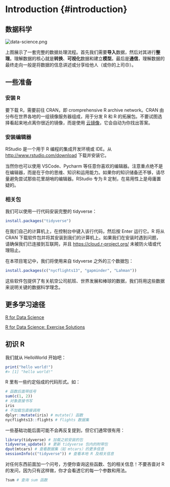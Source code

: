 # Introduction {#introduction}

## 数据科学

![data-science.png](https://d33wubrfki0l68.cloudfront.net/571b056757d68e6df81a3e3853f54d3c76ad6efc/32d37/diagrams/data-science.png)

上图展示了一套完整的数据处理流程。首先我们需要**导入**数据，然后对其进行**整理**。理解数据的核心就是**转换**、**可视化**数据和建立**模型**。最后是**通信**，理解数据的最终走向一般是将数据的信息讲述或分享给他人（或你的上司😠）。

## 一些准备

### 安装 R

要下载 R，需要前往 CRAN，即 cromprehensive R archive network。CRAN 由分布在世界各地的一组镜像服务器组成，用于分发 R 和 R 的拓展包。不要试图选择看起来地点离你很近的镜像，而是使用 [云镜像](https://cloud.r-project.org/)，它会自动为你找出答案。

### 安装编辑器

RStudio 是一个用于 R 编程的集成开发环境或 IDE。从 http://www.rstudio.com/download 下载并安装它。

当然你也可以使用 VSCode、Pycharm 等任意你喜欢的编辑器。注意重点绝不是在编辑器，而是在于你的思维、知识和运用能力。如果你的知识储备还不够，请尽量避免尝试那些花里胡哨的编辑器。RStudio 专为 R 定制，在易用性上是毋庸置疑的。

### 相关包

我们可以使用一行代码安装完整的 tidyverse：


```r
install.packages("tidyverse")
```

在我们自己的计算机上，在控制台中键入该行代码，然后按 Enter 运行它。R 将从 CRAN 下载软件包并将其安装到我们的计算机上。如果我们在安装时遇到问题，请确保我们已连接到互联网，并且 https://cloud.r-project.org/ 未被防火墙或代理阻止。

在本项目笔记中，我们将使用来自 tidyverse 之外的三个数据包：


```r
install.packages(c("nycflights13", "gapminder", "Lahman"))
```

这些软件包提供了有关航空公司航班、世界发展和棒球的数据，我们将用这些数据来说明关键的数据科学理念。

## 更多学习途径

[R for Data Science](https://r4ds.had.co.nz/)

[R for Data Science: Exercise Solutions](https://jrnold.github.io/r4ds-exercise-solutions)

## 初识 R

我们就从 HelloWorld 开始吧：


```r
print("hello world!")
#> [1] "hello world!"
```

R 里有一些约定俗成的代码形式。如：


```r
# 函数后面带括号
sum(c(1, 2))
# 对象直接书写
iris
# 不加载包直接调用
dplyr::mutate(iris) # mutate() 函数
nycflights13::flights # flights 数据集
```

一些基础功能后面可能不会再反复提到，但它们通常很有用：


```r
library(tidyverse) # 加载之前安装的包
tidyverse_update() # 更新 tidyverse 包内的附带包
dput(mtcars) # 查看数据集（如 mtcars）的更多信息
sessionInfo(c("tidyverse")) # 查看本地 R 及相关信息
```

对任何东西前面加一个问号，方便你查询这些函数、包的相关信息！不要吝啬对 R 的发问，因为只有这样做，你才会看透它的每一个参数和用法。


```r
?sum # 查询 sum 函数
```

